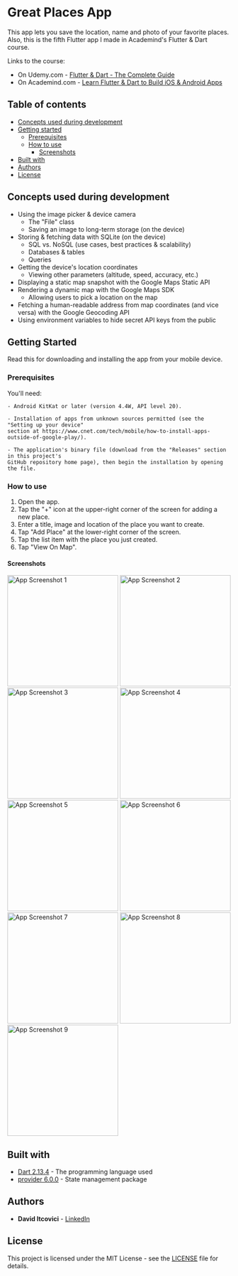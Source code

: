 # Great Places App

This app lets you save the location, name and photo of your favorite places.
Also, this is the fifth Flutter app I made in Academind's Flutter & Dart course.

Links to the course:

* On Udemy.com - [Flutter & Dart - The Complete Guide](https://www.udemy.com/course/learn-flutter-dart-to-build-ios-android-apps/)
* On Academind.com - [Learn Flutter & Dart to Build iOS & Android Apps](https://pro.academind.com/p/learn-flutter-dart-to-build-ios-android-apps-2020)

## Table of contents

* [Concepts used during development](#concepts-used-during-development)
* [Getting started](#getting-started)
  * [Prerequisites](#prerequisites)
  * [How to use](#how-to-use)
    * [Screenshots](#screenshots)
* [Built with](#built-with)
* [Authors](#authors)
* [License](#license)

## Concepts used during development

* Using the image picker & device camera
  * The "File" class
  * Saving an image to long-term storage (on the device)
* Storing & fetching data with SQLite (on the device)
  * SQL vs. NoSQL (use cases, best practices & scalability)
  * Databases & tables
  * Queries
* Getting the device's location coordinates
  * Viewing other parameters (altitude, speed, accuracy, etc.)
* Displaying a static map snapshot with the Google Maps Static API
* Rendering a dynamic map with the Google Maps SDK
  * Allowing users to pick a location on the map
* Fetching a human-readable address from map coordinates (and vice versa) with the Google Geocoding API
* Using environment variables to hide secret API keys from the public

## Getting Started

Read this for downloading and installing the app from your mobile device.

### Prerequisites

You'll need:

```
- Android KitKat or later (version 4.4W, API level 20).

- Installation of apps from unknown sources permitted (see the "Setting up your device"
section at https://www.cnet.com/tech/mobile/how-to-install-apps-outside-of-google-play/).

- The application's binary file (download from the "Releases" section in this project's
GitHub repository home page), then begin the installation by opening the file.
```

### How to use

1. Open the app.
2. Tap the "+" icon at the upper-right corner of the screen for adding a new place.
3. Enter a title, image and location of the place you want to create.
4. Tap "Add Place" at the lower-right corner of the screen.
5. Tap the list item with the place you just created.
6. Tap "View On Map".

#### Screenshots

<p float="left">
  <img alt="App Screenshot 1" src="/dev_assets/images/app_screenshot_1.png" width="250" />
  <img alt="App Screenshot 2" src="/dev_assets/images/app_screenshot_2.png" width="250" />
  <img alt="App Screenshot 3" src="/dev_assets/images/app_screenshot_3.png" width="250" />
  <img alt="App Screenshot 4" src="/dev_assets/images/app_screenshot_4.png" width="250" />
  <img alt="App Screenshot 5" src="/dev_assets/images/app_screenshot_5.png" width="250" />
  <img alt="App Screenshot 6" src="/dev_assets/images/app_screenshot_6.png" width="250" />
  <img alt="App Screenshot 7" src="/dev_assets/images/app_screenshot_7.png" width="250" />
  <img alt="App Screenshot 8" src="/dev_assets/images/app_screenshot_8.png" width="250" />
  <img alt="App Screenshot 9" src="/dev_assets/images/app_screenshot_9.png" width="250" />
</p>

## Built with

* [Dart 2.13.4](https://dart.dev/) - The programming language used
* [provider 6.0.0](https://pub.dev/packages/provider) - State management package

## Authors

* **David Itcovici** - [LinkedIn](https://www.linkedin.com/in/david-itcovici/)

## License

This project is licensed under the MIT License - see the [LICENSE](LICENSE) file for details.
